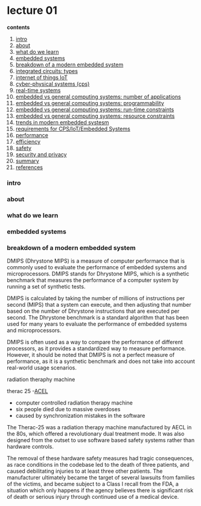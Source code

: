 # lecture 01

**contents**

1.  [intro](#intro)
2.  [about](#about)
3.  [what do we learn](#what-do-we-learn)
4.  [embedded systems](#embedded-systems)
5.  [breakdown of a modern embedded system](#breakdown-of-a-modern-embedded-system)
6.  [integrated circuits:  types](#integrated-circuits-types)
8.  [internet of things IoT](#internet-of-things-iot)
9.  [cyber-physical systems (cps)](#cyber-physical-systems-cps)
10. [real-time systems](#real-time-systems)
11. [embedded vs general computing systems: number of applications](#embedded-vs-general-computing-systems-number-of-applications)
12. [embedded vs general computing systems:  programmability](#embedded-vs-general-computing-systems-programmability)
13. [embedded vs general computing systems:  run-time constraints](#embedded-vs-general-computing-systems-run-time-constraints)
14. [embedded vs general computing systems:  resource constraints](#embedded-vs-general-computing-systems-resource-constraints)
15. [trends in modern embedded systesm](#trends-in-modern-embedded-systesm)
16. [requirements for CPS/IoT/Embedded Systems](#requirements-for-cpsiotembedded-systems)
17. [performance](#performance)
18. [efficiency](#efficiency)
19. [safety](#safety)
20. [security and privacy](#security-and-privacy)
21. [summary](#summary)
22. [references](#references)

### intro

### about

### what do we learn

### embedded systems

### breakdown of a modern embedded system



DMIPS (Dhrystone MIPS) is a measure of computer performance that is commonly used to evaluate the performance of embedded systems and microprocessors. DMIPS stands for Dhrystone MIPS, which is a synthetic benchmark that measures the performance of a computer system by running a set of synthetic tests.

DMIPS is calculated by taking the number of millions of instructions per second (MIPS) that a system can execute, and then adjusting that number based on the number of Dhrystone instructions that are executed per second. The Dhrystone benchmark is a standard algorithm that has been used for many years to evaluate the performance of embedded systems and microprocessors.

DMIPS is often used as a way to compare the performance of different processors, as it provides a standardized way to measure performance. However, it should be noted that DMIPS is not a perfect measure of performance, as it is a synthetic benchmark and does not take into account real-world usage scenarios.



radiation theraphy machine

therac 25
-[ACEL](https://www.aecl.ca/about-aecl/)
- computer controlled radiation therapy machine
- six people died due to massive overdoses
- caused by synchronization mistakes in the software

The Therac-25 was a radiation therapy machine manufactured by AECL in the 80s, which offered a revolutionary dual treatment mode. It was also designed from the outset to use software based safety systems rather than hardware controls.

The removal of these hardware safety measures had tragic consequences, as race conditions in the codebase led to the death of three patients, and caused debilitating injuries to at least three other patients. The manufacturer ultimately became the target of several lawsuits from families of the victims, and became subject to a Class I recall from the FDA, a situation which only happens if the agency believes there is significant risk of death or serious injury through continued use of a medical device.


